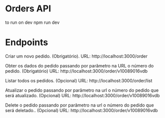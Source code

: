 # Orders API

to run on dev
npm run dev

# Endpoints
Criar um novo pedido. (Obrigatório).
URL: http://localhost:3000/order

Obter os dados do pedido passando por parâmetro na URL o número do pedido. (Obrigatório)
URL: http://localhost:3000/order/v10089016vdb

Listar todos os pedidos. (Opcional)
URL: http://localhost:3000/order/list

Atualizar o pedido passando por parâmetro na url o número do pedido que será atualizado. (Opcional)
URL: http://localhost:3000/order/v10089016vdb

Delete o pedido passando por parâmetro na url o número do pedido que será deletado.. (Opcional)
URL: http://localhost:3000/order/v10089016vdb